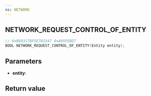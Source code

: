 ```yaml
---
ns: NETWORK
---
```

## NETWORK_REQUEST_CONTROL_OF_ENTITY

```c
// 0xB69317BF5E782347 0xA05FEBD7
BOOL NETWORK_REQUEST_CONTROL_OF_ENTITY(Entity entity);
```


## Parameters
* **entity**: 

## Return value
